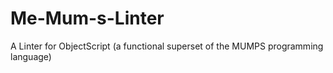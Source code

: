 # Me-Mum-s-Linter
A Linter for ObjectScript (a functional superset of the MUMPS programming language)
